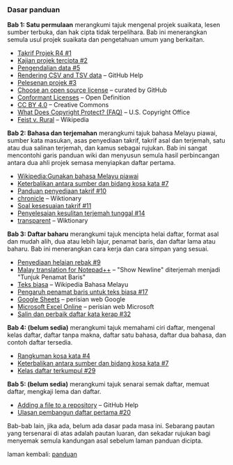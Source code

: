 ---
---

### Dasar panduan

**Bab 1: Satu permulaan** merangkumi tajuk mengenal projek
suaikata, lesen sumber terbuka, dan hak cipta tidak
terpelihara. Bab ini menerangkan semula usul projek suaikata
dan pengetahuan umum yang berkaitan.

* [Takrif Projek R4 #1][#1]
* [Kajian projek tercipta #2][#2]
* [Pengendalian data #5][#5]
* [Rendering CSV and TSV data][1a] &ndash; GitHub Help
* [Pelesenan projek #3][#3]
* [Choose an open source license][1b] &ndash; curated by GitHub
* [Conformant Licenses][1c] &ndash; Open Definition
* [CC BY 4.0][1d] &ndash; Creative Commons
* [What Does Copyright Protect? (FAQ)][1e] &ndash; U.S. Copyright
Office
* [Feist v. Rural][1f] &ndash; Wikipedia

**Bab 2: Bahasa dan terjemahan** merangkumi tajuk bahasa
Melayu piawai, sumber kata masukan, asas penyediaan takrif,
takrif asal dan terjemah, satu atau dua salinan terjemah,
dan kamus sebagai rujukan. Bab ini sangat mencontohi garis
panduan wiki dan menyusun semula hasil perbincangan antara
dua ahli projek semasa menyiapkan daftar pertama.

* [Wikipedia:Gunakan bahasa Melayu piawai][2a]
* [Keterbalikan antara sumber dan bidang kosa kata #7][#7]
* [Panduan penyediaan takrif #10][#10]
* [chronicle][2b] &ndash; Wiktionary
* [Soal kesesuaian takrif #11][#11]
* [Penyelesaian kesulitan terjemah tunggal #14][#14]
* [transparent][2c] &ndash; Wiktionary

**Bab 3: Daftar baharu** merangkumi tajuk mencipta helai
daftar, format asal dan mudah alih, dua atau lebih lajur,
penamat baris, dan daftar lama atau baharu. Bab ini
menerangkan cara kerja dan cara simpan yang sesuai.

* [Penyediaan helaian rebak #9][#9]
* [Malay translation for Notepad++][3a] &ndash; "Show Newline" diterjemah menjadi "Tunjuk Penamat Baris"
* [Teks biasa][3b] &ndash; Wikipedia Bahasa Melayu
* [Pengaruh penamat baris untuk teks biasa #17][#17]
* [Google Sheets][3c] &ndash; perisian web Google
* [Microsoft Excel Online][3d] &ndash; perisian web Microsoft
* [Salin dan perbaik daftar kata kerap #32][#32]

**Bab 4: (belum sedia)** merangkumi tajuk memahami ciri
daftar, mengenal kelas daftar, daftar tanpa makna, daftar
satu bahasa, daftar dua bahasa, dan contoh daftar tersedia.

* [Rangkuman kosa kata #4][#4]
* [Keterbalikan antara sumber dan bidang kosa kata #7][#7]
* [Kelas daftar terkumpul #29][#29]

**Bab 5: (belum sedia)** merangkumi tajuk senarai semak
daftar, memuat daftar, mengkaji lema dan daftar.

* [Adding a file to a repository][5a] &ndash; GitHub Help
* [Ulasan pembangun daftar pertama #20][#20]

Bab-bab lain, jika ada, belum ada dasar pada masa ini.
Sebarang pautan yang tersenarai di atas adalah pautan
luaran, dan sekadar rujukan bagi menyemak semula kandungan
asal sebelum laman panduan dicipta.

laman kembali: [panduan][0]

  [0]: ../index.md
  [1a]: https://help.github.com/articles/rendering-csv-and-tsv-data/
  [1b]: https://choosealicense.com/
  [1c]: https://opendefinition.org/licenses/
  [1d]: https://creativecommons.org/licenses/by/4.0/
  [1e]: https://www.copyright.gov/help/faq/faq-protect.html
  [1f]: https://en.wikipedia.org/wiki/Feist_v._Rural
  [2a]: https://ms.wikipedia.org/wiki/Wikipedia:Gunakan_bahasa_Melayu_piawai
  [2b]: https://en.wiktionary.org/wiki/chronicle
  [2c]: https://en.wiktionary.org/wiki/transparent
  [3a]: https://github.com/notepad-plus-plus/notepad-plus-plus/blob/master/PowerEditor/installer/nativeLang/malay.xml
  [3b]: https://ms.wikipedia.org/wiki/Teks_biasa
  [3c]: https://docs.google.com/spreadsheets/
  [3d]: https://office.live.com/start/Excel.aspx
  [5a]: https://help.github.com/en/github/managing-files-in-a-repository/adding-a-file-to-a-repository
  [#1]: https://github.com/kmubiin/suaikata/issues/1
  [#2]: https://github.com/kmubiin/suaikata/issues/2
  [#3]: https://github.com/kmubiin/suaikata/issues/3
  [#4]: https://github.com/kmubiin/suaikata/issues/4
  [#5]: https://github.com/kmubiin/suaikata/issues/5
  [#7]: https://github.com/kmubiin/suaikata/issues/7
  [#9]: https://github.com/kmubiin/suaikata/issues/9
  [#10]: https://github.com/kmubiin/suaikata/issues/10
  [#11]: https://github.com/kmubiin/suaikata/issues/11
  [#14]: https://github.com/kmubiin/suaikata/issues/14
  [#17]: https://github.com/kmubiin/suaikata/issues/17
  [#20]: https://github.com/kmubiin/suaikata/issues/20
  [#29]: https://github.com/kmubiin/suaikata/issues/29
  [#32]: https://github.com/kmubiin/suaikata/issues/32
